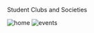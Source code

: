 Student Clubs and Societies

![home](https://user-images.githubusercontent.com/87890258/194202894-99440599-3a06-46fc-80ad-f2333574d9c0.png)
![events](https://user-images.githubusercontent.com/87890258/194202911-32f58c37-a4d4-4070-b7c2-fed36f68a637.png)
